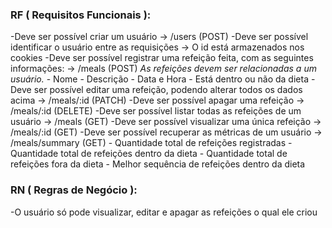 ### RF ( Requisitos Funcionais ):
-Deve ser possível criar um usuário -> /users (POST)
-Deve ser possível identificar o usuário entre as requisições -> O id está armazenados nos cookies 
-Deve ser possível registrar uma refeição feita, com as seguintes informações: -> /meals (POST)
    *As refeições devem ser relacionadas a um usuário.*
    - Nome
    - Descrição
    - Data e Hora
    - Está dentro ou não da dieta
-Deve ser possível editar uma refeição, podendo alterar todos os dados acima -> /meals/:id (PATCH)
-Deve ser possível apagar uma refeição -> /meals/:id (DELETE) 
-Deve ser possível listar todas as refeições de um usuário  -> /meals (GET)
-Deve ser possível visualizar uma única refeição -> /meals/:id (GET)
-Deve ser possível recuperar as métricas de um usuário -> /meals/summary (GET)
    - Quantidade total de refeições registradas
    - Quantidade total de refeições dentro da dieta
    - Quantidade total de refeições fora da dieta
    - Melhor sequência de refeições dentro da dieta


### RN ( Regras de Negócio ):
-O usuário só pode visualizar, editar e apagar as refeições o qual ele criou 